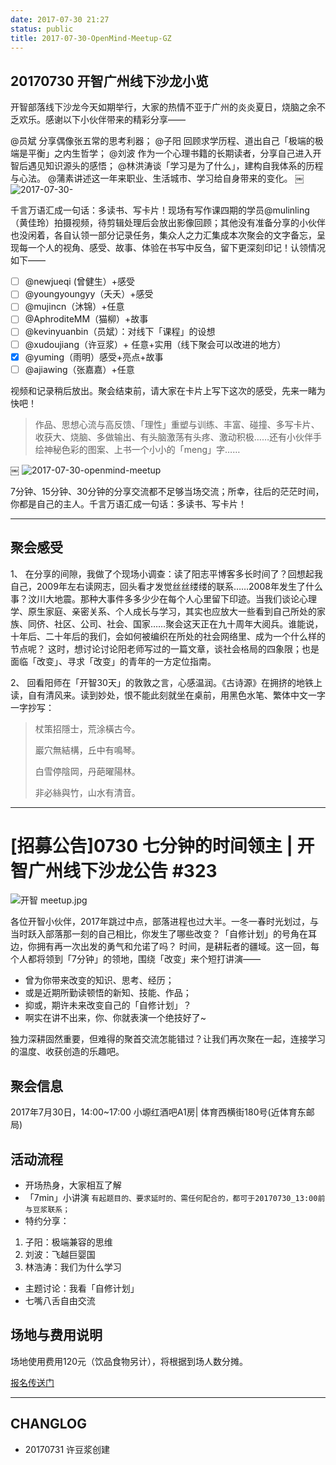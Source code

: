 ```yaml
---
date: 2017-07-30 21:27
status: public
title: 2017-07-30-OpenMind-Meetup-GZ
---
```


## 20170730 开智广州线下沙龙小览

开智部落线下沙龙今天如期举行，大家的热情不亚于广州的炎炎夏日，烧脑之余不乏欢乐。感谢以下小伙伴带来的精彩分享——

@员斌 分享偶像张五常的思考利器；
@子阳 回顾求学历程、道出自己「极端的极端是平衡」之内生哲学；
@刘波 作为一个心理书籍的长期读者，分享自己进入开智后遇见知识源头的感悟；
@林洪涛谈「学习是为了什么」，建构自我体系的历程与心法。
@蒲素讲述这一年来职业、生活城市、学习给自身带来的变化。 
￼
![2017-07-30-](https://user-images.githubusercontent.com/17068277/28759501-e93762ac-75d0-11e7-8297-54692dd7d593.jpg)


千言万语汇成一句话：多读书、写卡片！现场有写作课四期的学员@mulinling（黄佳玲）拍摄视频，待剪辑处理后会放出影像回顾；其他没有准备分享的小伙伴也没闲着，各自认领一部分记录任务，集众人之力汇集成本次聚会的文字备忘，呈现每一个人的视角、感受、故事、体验在书写中反刍，留下更深刻印记！认领情况如下——

- [ ] @newjueqi (曾健生）+感受
- [ ] @youngyoungyy（夭夭）+感受
- [ ] @mujincn（沐锦）+任意
- [ ] @AphroditeMM（猫柳）+故事
- [ ] @kevinyuanbin（员斌）：对线下「课程」的设想
- [ ] @xudoujiang（许豆浆）+ 任意+实用（线下聚会可以改进的地方）
- [x] @yuming（雨明）感受+亮点+故事
- [ ] @ajiawing（张嘉嘉）+任意

视频和记录稍后放出。聚会结束前，请大家在卡片上写下这次的感受，先来一睹为快吧！
> 作品、思想心流与高反馈、「理性」重塑与训练、丰富、碰撞、多写卡片、收获大、烧脑、多做输出、有头脑激荡有头疼、激动积极……还有小伙伴手绘神秘色彩的图案、上书一个小小的「meng」字……

￼
![2017-07-30-openmind-meetup](https://user-images.githubusercontent.com/17068277/28759515-070d9dbe-75d1-11e7-91d7-400a83938ebb.JPG)



7分钟、15分钟、30分钟的分享交流都不足够当场交流；所幸，往后的茫茫时间，你都是自己的主人。千言万语汇成一句话：多读书、写卡片！

***
## 聚会感受
1、
在分享的间隙，我做了个现场小调查：读了阳志平博客多长时间了？回想起我自己，2009年左右读网志，回头看才发觉丝丝缕缕的联系……2008年发生了什么事？汶川大地震。那种大事件多多少少在每个人心里留下印迹。当我们谈论心理学、原生家庭、亲密关系、个人成长与学习，其实也应放大一些看到自己所处的家族、同侪、社区、公司、社会、国家……聚会这天正在九十周年大阅兵。谁能说，十年后、二十年后的我们，会如何被编织在所处的社会网络里、成为一个什么样的节点呢？
这时，想讨论讨论阳老师写过的一篇文章，谈社会格局的四象限；也是面临「改变」、寻求「改变」的青年的一方定位指南。

2、
回看阳师在「开智30天」的敦敦之言，心感温润。《古诗源》在拥挤的地铁上读，自有清风来。读到妙处，恨不能此刻就坐在桌前，用黑色水笔、繁体中文一字一字抄写：

> 杖策招隱士，荒涂橫古今。
>
> 巖穴無結構，丘中有鳴琴。 
>
> 白雪停陰岡，丹葩曜陽林。
>
>  非必絲與竹，山水有清音。

***
# [招募公告]0730 七分钟的时间领主 | 开智广州线下沙龙公告 #323
![开智 meetup.jpg](http://upload-images.jianshu.io/upload_images/10451-4b0330f0afe8618b.jpg?imageMogr2/auto-orient/strip%7CimageView2/2/w/1240)

各位开智小伙伴，2017年跳过中点，部落进程也过大半。一冬一春时光划过，与当时跃入部落那一刻的自己相比，你发生了哪些改变？「自修计划」的号角在耳边，你拥有再一次出发的勇气和允诺了吗？
时间，是耕耘者的疆域。这一回，每个人都将领到「7分钟」的领地，围绕「改变」来个短打讲演——
- 曾为你带来改变的知识、思考、经历；
- 或是近期所勤读顿悟的新知、技能、作品；
- 抑或，期许未来改变自己的「自修计划」？
- 啊实在讲不出来，你、你就表演一个绝技好了~

独力深耕固然重要，但难得的聚首交流怎能错过？让我们再次聚在一起，连接学习的温度、收获创造的乐趣吧。

## 聚会信息
2017年7月30日，14:00~17:00
小塬红酒吧A1房| 体育西横街180号(近体育东邮局)

## 活动流程
- 开场热身，大家相互了解
- 「7min」小讲演 `有起题目的、要求延时的、需任何配合的，都可于20170730_13:00前与豆浆联系；`
- 特约分享：
1. 子阳：极端兼容的思维
2. 刘波：飞越巨婴国
3. 林浩涛：我们为什么学习



- 主题讨论：我看「自修计划」
- 七嘴八舌自由交流

## 场地与费用说明
场地使用费用120元（饮品食物另计），将根据到场人数分摊。

[报名传送门](：http://cn.mikecrm.com/q1syd1b)



***

## CHANGLOG

- 20170731 许豆浆创建